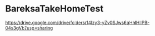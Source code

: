 # BareksaTakeHomeTest

https://drive.google.com/drive/folders/14Izy3-yZv0SJws6qHhlHlIPB-04s3gVb?usp=sharing
